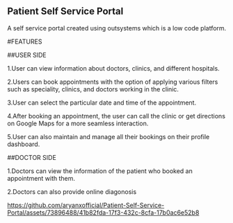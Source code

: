 ## Patient Self Service Portal

A self service portal created using outsystems which is a low code platform.

#FEATURES

##USER SIDE

1.User can view information about doctors, clinics, and different hospitals.

2.Users can book appointments with the option of applying various filters such as speciality, clinics, and doctors working in the clinic.

3.User can select the particular date and time of the appointment.

4.After booking an appointment, the user can call the clinic or get directions on Google Maps for a more seamless interaction.

5.User can also maintain and manage all their bookings on their profile dashboard.

##DOCTOR SIDE

1.Doctors can view the information of the patient who booked an appointment with them.

2.Doctors can also provide online diagonosis 

https://github.com/aryanxofficial/Patient-Self-Service-Portal/assets/73896488/41b82fda-17f3-432c-8cfa-17b0ac6e52b8

